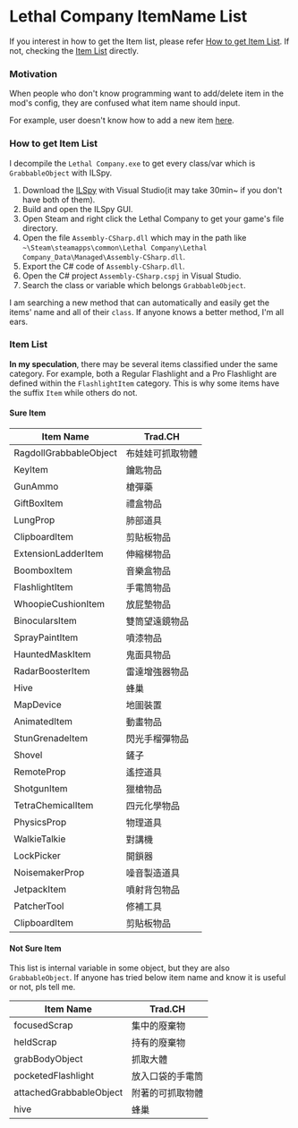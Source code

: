# Lethal Company ItemName List

If you interest in how to get the Item list, please refer [How to get Item List](#How-to-get-Item-List). If not, checking the [Item List](#Item-List) directly.

### Motivation

When people who don't know programming want to add/delete item in the mod's config, they are confused what item name should input.

For example, user doesn't know how to add a new item [here](https://github.com/SirTyler/BetterTeleporter/blob/main/Plugin.cs#L256).

### How to get Item List

I decompile the `Lethal Company.exe` to get every class/var which is `GrabbableObject` with ILSpy.

1. Download the [ILSpy](https://github.com/icsharpcode/ILSpy) with Visual Studio(it may take 30min~ if you don't have both of them).
2. Build and open the ILSpy GUI.
4. Open Steam and right click the Lethal Company to get your game's file directory.
5. Open the file `Assembly-CSharp.dll` which may in the path like `~\Steam\steamapps\common\Lethal Company\Lethal Company_Data\Managed\Assembly-CSharp.dll`.
6. Export the C# code of `Assembly-CSharp.dll`.
7. Open the C# project `Assembly-CSharp.cspj` in Visual Studio.
8. Search the class or variable which belongs `GrabbableObject`.

I am searching a new method that can automatically and easily get the items' name and all of their `class`. If anyone knows a better method, I'm all ears.

### Item List

**In my speculation**, there may be several items classified under the same category. For example, both a Regular Flashlight and a Pro Flashlight are defined within the `FlashlightItem` category. This is why some items have the suffix `Item` while others do not.

#### Sure Item
| Item Name | Trad.CH |
|---|---|
|RagdollGrabbableObject|布娃娃可抓取物體|
|KeyItem|鑰匙物品|
|GunAmmo|槍彈藥|
|GiftBoxItem|禮盒物品|
|LungProp|肺部道具|
|ClipboardItem|剪貼板物品|
|ExtensionLadderItem|伸縮梯物品|
|BoomboxItem|音樂盒物品|
|FlashlightItem|手電筒物品|
|WhoopieCushionItem|放屁墊物品|
|BinocularsItem|雙筒望遠鏡物品|
|SprayPaintItem|噴漆物品|
|HauntedMaskItem|鬼面具物品|
|RadarBoosterItem|雷達增強器物品|
|Hive|蜂巢|
|MapDevice|地圖裝置|
|AnimatedItem|動畫物品|
|StunGrenadeItem|閃光手榴彈物品|
|Shovel|鏟子|
|RemoteProp|遙控道具|
|ShotgunItem|獵槍物品|
|TetraChemicalItem|四元化學物品|
|PhysicsProp|物理道具|
|WalkieTalkie|對講機|
|LockPicker|開鎖器|
|NoisemakerProp|噪音製造道具|
|JetpackItem|噴射背包物品|
|PatcherTool|修補工具|
|ClipboardItem|剪貼板物品|

#### Not Sure Item

This list is internal variable in some object, but they are also `GrabbableObject`. If anyone has tried below item name and know it is useful or not, pls tell me.

| Item Name | Trad.CH |
|---|---|
|focusedScrap|集中的廢棄物|
|heldScrap|持有的廢棄物|
|grabBodyObject|抓取大體|
|pocketedFlashlight|放入口袋的手電筒|
|attachedGrabbableObject|附著的可抓取物體|
|hive|蜂巢|
